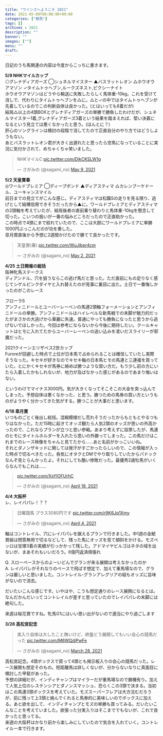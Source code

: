 ```yaml
---
title: "ウインズへようこそ 2021"
date: 2021-05-09T00:00:00+09:00
categories: ["競馬"]
tags: []
archives : 2021
description: ""
banner: ""
images: [""]
menu: ""
draft:
---
```

日記のうち馬関連の内容は今度からこっちに書きます。
<!--more-->
**5/9 NHKマイルカップ**  
◎グレナディアガーズ ◯シュネルマイスター ▲バスラットレオン △ホウオウアマゾン ✓タイムトゥヘブン,ルークズネスト,ピクシーナイト  
ホウオウアマゾンはどうやら輸送に失敗したらしく馬体重-10kg。これを受けて消しで、代わりにタイムトゥヘブンを△に。△と✓の中ではタイムトゥヘブンが先着しているのでこの判断自体は良かった。(とはいっても6着だが)  
結局△以上の4頭BOXとグレナディアガーズの単勝で勝負したわけだが、シュネルマイスター1着,グレナディアガーズ3着という結果を踏まえれば、堅い決着になるという見立ては悪くなかったと思う。(ほんとに？)  
肝心のソングラインは検討の段階で消してたので正直自分のやり方ではどうしようもない。  
あとバスラットレオン君が大きく出遅れたと思ったら空馬になっていることに実況に気付かされて、めちゃくちゃ笑いました。  
<blockquote class="twitter-tweet" data-partner="tweetdeck"><p lang="ja" dir="ltr">NHKマイルC <a href="https://t.co/DikCKSLW1q">pic.twitter.com/DikCKSLW1q</a></p>&mdash; さがみの (@sagami_no) <a href="https://twitter.com/sagami_no/status/1391281365132333061?ref_src=twsrc%5Etfw">May 9, 2021</a></blockquote>
<script async src="https://platform.twitter.com/widgets.js" charset="utf-8"></script>

**5/2 天皇賞春**  
◎ワールドプレミア ◯ディープボンド ▲ディアスティマ △カレンブーケドール、ユーキャンスマイル  
前日までの見立てがこんな感じ。ディアスティマは松籟Sの走りを見る限り、逃げとして結構信用できそうだったから▲に。ワールドプレミアとディアスティマの2頭軸を考えていたが、結局後者の直前乗り替わりと馬体重-10kgを懸念して切った。こいつの扱いが一番の悩みどころだったので正直助かった。  
この時点で4頭にまで絞れていたので、ここは大胆にワールドプレミアに単勝1000円ぶっこんだのが功を奏した。  
皐月賞直後から予想に2週間かけたので勝てて良かったです。
<blockquote class="twitter-tweet" data-partner="tweetdeck"><p lang="ja" dir="ltr">天皇賞(春) <a href="https://t.co/WuJjbpr4cm">pic.twitter.com/WuJjbpr4cm</a></p>&mdash; さがみの (@sagami_no) <a href="https://twitter.com/sagami_no/status/1388748471650246664?ref_src=twsrc%5Etfw">May 2, 2021</a></blockquote>
<script async src="https://platform.twitter.com/widgets.js" charset="utf-8"></script>

**4/25 土日開催の総括**  
阪神牝馬ステークス  
ディアンドル、穴を狙うならこの逃げ馬だと思った。ただ直前にもの足りなく感じてシゲルピンクダイヤと入れ替えたのが見事に裏目に出た。土日で一番悔しかったのがこのレース  

フローラS  
アンフィニドールとユーバーレーベンの馬連2頭軸フォーメーションとアンフィニドールの単勝。アンフィニドールはハイレベルな新馬戦での末脚が魅力的だったがまさかの大逃げから華麗に失速。普通にやっても勝負になったと思うから逃げないでほしかった。今回は参考にならないから今後に期待したい。クールキャットはヒモに入れてたからユーバーレーベンの追い込みを凌いだスライリーが邪魔だった。  

2021クイーンエリザベス2世カップ  
Furoreが回避した時点で上位が日本馬で占められることは確信していたし実際そうなった。キセキが好きなのでキセキ軸の日本馬ヒモの馬連と三連複を買っていた。とにかくキセキが馬券に絡めば勝つような買い方だ。もう少し前の方にいたら入着したかもしれないが、地力が及ばなかった感じがあるのであまり悔いはない。  

というわけでマイナス3000円。気が大きくなってそこそこの大金を突っ込んでしまった。予想自体は悪くなかった、と思う。勝つための馬券の買い方というものがようやく分かってきた気がする。勝つことが大事だと思います。  

**4/18 皐月賞**  
いつものごとく後出し総括。混戦模様だし荒れそうだったからもともとやるつもりはなかった。ただ15時に起きてオッズ観たら人気2頭のオッズが思いの外高かったので、これならプランが立つと思い参戦。あまり考えずに投票したが、馬連のヒモにタイトルホルダーを入れたら思いの外勝ってしまった。この馬だけはこれまでのレース映像をちゃんと見てたから……あと名前がかっこいいね。  
それとダノンザキッドに関しては発汗がすごかったらしいので、この情報が入った時点で切るべきたった。呑気にオタクとDMでやり取りしていたからパドックなんぞ見とらんかったよ。それにしても酷い惨敗だった。最優秀2歳牡馬がいくらなんでもこれは……
<blockquote class="twitter-tweet"><p lang="und" dir="ltr"><a href="https://t.co/XsYlOFUrhC">pic.twitter.com/XsYlOFUrhC</a></p>&mdash; さがみの (@sagami_no) <a href="https://twitter.com/sagami_no/status/1383674854499446793?ref_src=twsrc%5Etfw">April 18, 2021</a></blockquote> <script async src="https://platform.twitter.com/widgets.js" charset="utf-8"></script>

**4/4 大阪杯**  
レ、レイパパレ！？？
<blockquote class="twitter-tweet"><p lang="ja" dir="ltr">日曜競馬 プラス3080円です <a href="https://t.co/r9K6Jq1Xmy">pic.twitter.com/r9K6Jq1Xmy</a></p>&mdash; さがみの (@sagami_no) <a href="https://twitter.com/sagami_no/status/1378601114161930240?ref_src=twsrc%5Etfw">April 4, 2021</a></blockquote> <script async src="https://platform.twitter.com/widgets.js" charset="utf-8"></script>

軸はコントレイル、穴にレイパパレを据えるプランで行きました。中1週の金鯱賞組は問答無用で切るなどして、残った馬にオッズを見て傾斜をかける。モズベッロは宝塚3着の実績が引っかかって残した。アドマイヤビルゴはネタの域を出ないが、まあそれもいいだろう。6億円返済頑張れ  

Q. スローペースからのよーいどんでグランが来る展開は考えなかったのか  
A. レイパパレがそれなりのペースで飛ばす想定で、加えて重馬場なので、グランは厳しいと思いました。コントレイル-グランアレグリアの組もオッズに旨味がないので消去。

だいたいこんな感じです。いやはや、こうも想定通りのレース展開になるとは。なんだかんだいってコントレイルが差すと思っていたのでレイパパレの末脚には絶句した。

来週は桜花賞ですね。牝馬G1にはいい思い出がないので適当にやり過ごします

**3/28 高松宮記念**  
<blockquote class="twitter-tweet"><p lang="ja" dir="ltr">実入り自体は大したこと無いけど、終盤どう展開してもいい会心の競馬だった <a href="https://t.co/M6WQdjPwFe">pic.twitter.com/M6WQdjPwFe</a></p>&mdash; さがみの (@sagami_no) <a href="https://twitter.com/sagami_no/status/1376064065689190403?ref_src=twsrc%5Etfw">March 28, 2021</a></blockquote> <script async src="https://platform.twitter.com/widgets.js" charset="utf-8"></script>

高松宮記念。4頭ボックスで買って4頭とも掲示板入りの会心の競馬だった。レース展開も想定そのもの。短距離馬は詳しくないが、分からないなりに真面目に検討した甲斐があった。  
予想の詳細だが、インディチャンプはマイラーだが重馬場なので勝機有り。加えて人気上位のレステンシアとダノンスマッシュ、恐らくこの3頭で決まる。当初はこの馬連3頭ボックスを考えていた。モズスーパーフレアは大方沈むだろうが、前に残って上3頭と絡んでくれると馬券的に美味しいのでボックスに加える。あと欲を出して、インディチャンプとモズの単勝も買ってみる。だいたいこんなことを考えていました。欲張った分実入りはそこまででもないが、これで良かったと思ってる。  
来週の大阪杯はかなり前から楽しみにしていたので気合を入れていく。コントレイル一本で行きます。